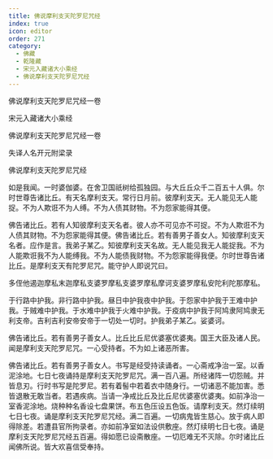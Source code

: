 ```yaml
---
title: 佛说摩利支天陀罗尼咒经
index: true
icon: editor
order: 271
category:
  - 佛藏
  - 乾隆藏
  - 宋元入藏诸大小乘经
  - 佛说摩利支天陀罗尼咒经
---
```


佛说摩利支天陀罗尼咒经一卷  

宋元入藏诸大小乘经  

佛说摩利支天陀罗尼咒经一卷  

失译人名开元附梁录  

佛说摩利支天陀罗尼咒经  

如是我闻。一时婆伽婆。在舍卫国祇树给孤独园。与大丘丘众千二百五十人俱。尔时世尊告诸比丘。有天名摩利支天。常行日月前。彼摩利支天。无人能见无人能捉。不为人欺诳不为人缚。不为人债其财物。不为怨家能得其便。  

佛告诸比丘。若有人知彼摩利支天名者。彼人亦不可见亦不可捉。不为人欺诳不为人债其财物。不为怨家能得其便。佛告诸比丘。若有善男子善女人。知彼摩利支天名者。应作是言。我弟子某乙。知彼摩利支天名故。无人能见我无人能捉我。不为人能欺诳我不为人能缚我。不为人能债我财物。不为怨家能得我便。尔时世尊告诸比丘。是摩利支天有陀罗尼咒。能守护人即说咒曰。  

多侄他遏迦摩私末迦摩私支婆罗摩私支婆罗摩私摩诃支婆罗摩私安陀利陀那摩私。  

于行路中护我。非行路中护我。昼日中护我夜中护我。于怨家中护我于王难中护我。于贼难中护我。于水难中护我于火难中护我。于疫病中护我于阿鸠隶阿鸠隶无利支帝。吉利吉利安帝安帝于一切处一切时。护我弟子某乙。娑婆诃。  

佛告诸比丘。若有善男子善女人。比丘比丘尼优婆塞优婆夷。国王大臣及诸人民。闻是摩利支天陀罗尼咒。一心受持者。不为如上诸恶所害。  

佛告诸比丘。若有善男子善女人。书写是经受持读诵者。一心斋戒净治一室。以香泥涂地。七日七夜诵持是摩利支天陀罗尼咒。满一百八遍。所经诸阵一切怨贼。并皆息刃。行时书写是陀罗尼。若有着髻中若着衣中随身行。一切诸恶不能加害。悉皆退散无敢当者。若遇疾病。当请一净戒比丘及比丘尼优婆塞优婆夷。如前净治一室香泥涂地。烧种种名香设七盘果饼。布五色压设五色饭。请摩利支天。然灯续明七日七夜。诵是摩利支天陀罗尼咒经。满二百遍。一切病鬼皆生慈心。放于病人即得除差。若遭县官所拘录者。亦如前净室如法设供敷座。然灯续明七日七夜。诵是摩利支天陀罗尼咒经五百遍。得如愿已设斋散座。一切厄难无不灭除。尔时诸比丘闻佛所说。皆大欢喜信受奉持。  
